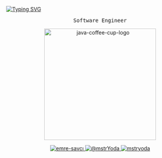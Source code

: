 [![Typing SVG](https://readme-typing-svg.herokuapp.com?font=Fira+Code&pause=1000&color=FFFFFF&center=true&vCenter=true&width=1000&lines=Beksultan+Mamatkadyr+uulu)](https://git.io/typing-svg)

<p align="center">
  <samp>Software Engineer</samp>
</p>
<div align="center">
  <img width="300" height="300" src="https://img.icons8.com/plasticine/1000/java-coffee-cup-logo.png" alt="java-coffee-cup-logo"/>
</div>
<p align="center">
  <a href="https://www.linkedin.com/in/beksultan-mamatkadyr-uulu-604855238" target="blank">
    <img src="https://img.shields.io/badge/linkedin-%230077B5.svg?&style=for-the-badge&logo=linkedin&logoColor=white" alt="emre-savcı" />
  </a>
  <a href="https://medium.com/@beksultanseducation" target="blank">
    <img src="https://img.shields.io/badge/medium-%2312100E.svg?&style=for-the-badge&logo=medium&logoColor=white" alt="@mstrYoda" />
  </a>
  <a href="https://dev.to/beksultandev" target="blank">
    <img src="https://img.shields.io/badge/dev.to-0A0A0A?style=for-the-badge&logo=dev.to&logoColor=white" alt="mstryoda"/>
  </a>
</p>



